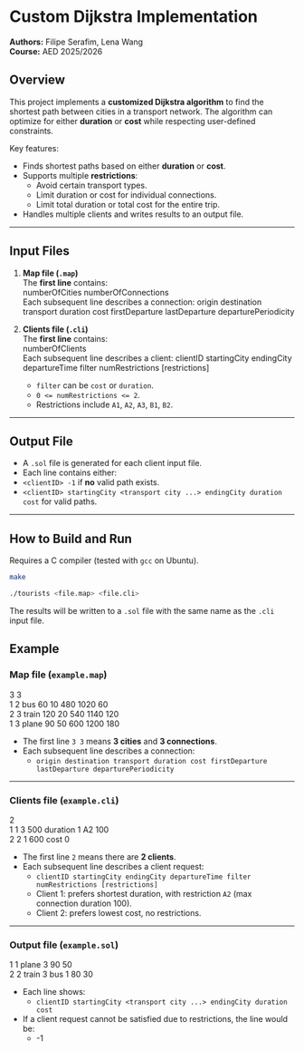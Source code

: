 # Custom Dijkstra Implementation

**Authors:** Filipe Serafim, Lena Wang  
**Course:** AED 2025/2026

## Overview
This project implements a **customized Dijkstra algorithm** to find the shortest path between cities in a transport network. The algorithm can optimize for either **duration** or **cost** while respecting user-defined constraints.

Key features:
- Finds shortest paths based on either **duration** or **cost**.
- Supports multiple **restrictions**:
  - Avoid certain transport types.
  - Limit duration or cost for individual connections.
  - Limit total duration or total cost for the entire trip.
- Handles multiple clients and writes results to an output file.

---

## Input Files

1. **Map file (`.map`)**  
   The **first line** contains: <br>
    numberOfCities numberOfConnections <br>
   Each subsequent line describes a connection:
    origin destination transport duration cost firstDeparture lastDeparture departurePeriodicity


2. **Clients file (`.cli`)**  
   The **first line** contains: <br>
    numberOfClients <br>
   Each subsequent line describes a client:
    clientID startingCity endingCity departureTime filter numRestrictions [restrictions]
   - `filter` can be `cost` or `duration`.  
   - `0 <= numRestrictions <= 2`.  
   - Restrictions include `A1`, `A2`, `A3`, `B1`, `B2`.  

---

## Output File
- A `.sol` file is generated for each client input file.  
- Each line contains either:
- `<clientID> -1` if **no** valid path exists.  
- `<clientID> startingCity <transport city ...> endingCity duration cost` for valid paths.

---

## How to Build and Run

Requires a C compiler (tested with `gcc` on Ubuntu).

```bash
make

./tourists <file.map> <file.cli>
```
The results will be written to a `.sol` file with the same name as the `.cli` input file.

## Example

### Map file (`example.map`)

3 3 <br>
1 2 bus 60 10 480 1020 60 <br>
2 3 train 120 20 540 1140 120 <br>
1 3 plane 90 50 600 1200 180 <br>

- The first line `3 3` means **3 cities** and **3 connections**.
- Each subsequent line describes a connection:
  - `origin destination transport duration cost firstDeparture lastDeparture departurePeriodicity`

---

### Clients file (`example.cli`)

2 <br>
1 1 3 500 duration 1 A2 100 <br>
2 2 1 600 cost 0 <br>

- The first line `2` means there are **2 clients**.
- Each subsequent line describes a client request:
  - `clientID startingCity endingCity departureTime filter numRestrictions [restrictions]`
  - Client 1: prefers shortest duration, with restriction `A2` (max connection duration 100).
  - Client 2: prefers lowest cost, no restrictions.

---

### Output file (`example.sol`)

1 1 plane 3 90 50 <br>
2 2 train 3 bus 1 80 30 <br>

- Each line shows:
  - `clientID startingCity <transport city ...> endingCity duration cost`
- If a client request cannot be satisfied due to restrictions, the line would be:
  - <clientID> -1
  
